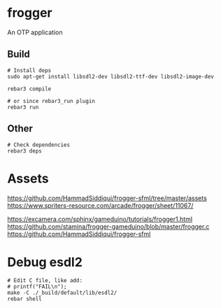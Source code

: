 # frogger
An OTP application

## Build

```
# Install deps
sudo apt-get install libsdl2-dev libsdl2-ttf-dev libsdl2-image-dev

rebar3 compile

# or since rebar3_run plugin
rebar3 run
```

## Other

```
# Check dependencies
rebar3 deps

```


# Assets
https://github.com/HammadSiddiqui/frogger-sfml/tree/master/assets
https://www.spriters-resource.com/arcade/frogger/sheet/11067/

https://excamera.com/sphinx/gameduino/tutorials/frogger1.html
https://github.com/stamina/frogger-gameduino/blob/master/frogger.c
https://github.com/HammadSiddiqui/frogger-sfml

# Debug esdl2

```
# Edit C file, like add:
# printf("FAIL\n");
make -C ./_build/default/lib/esdl2/
rebar shell
```

